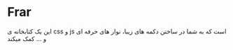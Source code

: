 # Frar
این یک کتابخانه ی css و js است که به شما در ساختن دکمه های زیبا، نوار های حرفه ای و ... کمک میکند